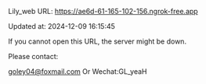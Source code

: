 Lily_web URL: https://ae6d-61-165-102-156.ngrok-free.app

Updated at: 2024-12-09 16:15:45

If you cannot open this URL, the server might be down.

Please contact: 

goley04@foxmail.com Or Wechat:GL_yeaH
